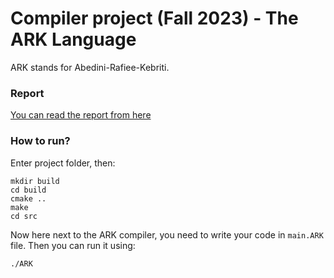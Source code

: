 # Compiler project (Fall 2023) - The ARK Language
ARK stands for Abedini-Rafiee-Kebriti.

### Report
[You can read the report from here](https://docs.google.com/document/d/1CVHNe-TRmAkv87q5B0dNQTUfN2ph-UzLq_N4HEYY1o0/)
### How to run?
Enter project folder, then:
```
mkdir build
cd build
cmake ..
make
cd src
```
Now here next to the ARK compiler, you need to write your code in `main.ARK` file.
Then you can run it using:
```
./ARK
```
